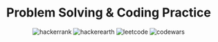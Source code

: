 <h1 align="center">Problem Solving & Coding Practice</h1>

<div align="center">

![hackerrank](https://img.shields.io/badge/Hackerrank-black?logo=hackerrank&logoColor=green&style=for-the-badge&link=https://hackerrank.com)
![hackerearth](https://img.shields.io/badge/Hackerearth-black?logo=hackerearth&logoColor=white&style=for-the-badge&link=https://hackerearth.com)
![leetcode](https://img.shields.io/badge/leetcode-black?logo=leetcode&style=for-the-badge&link=https://leetcode.com)
![codewars](https://img.shields.io/badge/codewars-black?logo=codewars&style=for-the-badge&link=https://www.codewars.com/)
</div>
